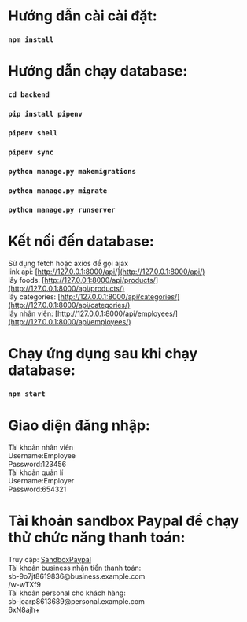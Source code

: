 # Hướng dẫn cài cài đặt:
### `npm install`



# Hướng dẫn chạy database:
### `cd backend`
### `pip install pipenv`
### `pipenv shell`
### `pipenv sync`
### `python manage.py makemigrations`
### `python manage.py migrate`
### `python manage.py runserver`
# Kết nối đến database:
Sử dụng fetch hoặc axios để gọi ajax  
link api: [http://127.0.0.1:8000/api/](http://127.0.0.1:8000/api/)  
lấy foods: [http://127.0.0.1:8000/api/products/](http://127.0.0.1:8000/api/products/)  
lấy categories: [http://127.0.0.1:8000/api/categories/](http://127.0.0.1:8000/api/categories/)  
lấy nhân viên: [http://127.0.0.1:8000/api/employees/](http://127.0.0.1:8000/api/employees/)  


# Chạy ứng dụng sau khi chạy database:
### `npm start`

# Giao diện đăng nhập:
Tài khoản nhân viên  
Username:Employee  
Password:123456  
Tài khoản quản lí    
Username:Employer  
Password:654321  
# Tài khoản sandbox Paypal để chạy thử chức năng thanh toán:
Truy cập: [SandboxPaypal](https://www.sandbox.paypal.com/vn/signin)  
Tài khoản business nhận tiền thanh toán:   
sb-9o7jt8619836@business.<i></i>example.com  
/w-wTXf9  
Tài khoản personal cho khách hàng:  
sb-joarp8613689@personal.<i></i>example.com  
6xN8ajh+  


